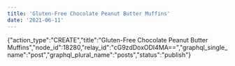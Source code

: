 ```yaml
---
title: 'Gluten-Free Chocolate Peanut Butter Muffins'
date: '2021-06-11'
---
```


{"action_type":"CREATE","title":"Gluten-Free Chocolate Peanut Butter Muffins","node_id":18280,"relay_id":"cG9zdDoxODI4MA==","graphql_single_name":"post","graphql_plural_name":"posts","status":"publish"}
